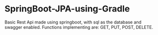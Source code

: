 # SpringBoot-JPA-using-Gradle
Basic Rest Api made using springboot, with sql as the database and swagger enabled. Functions implementing are: GET, PUT, POST, DELETE. 

